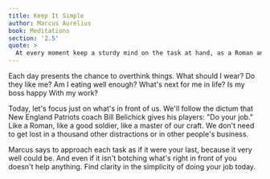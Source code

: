```yaml
---
title: Keep It Simple
author: Marcus Aurelius
book: Meditations
section: '2.5'
quote: >
  At every moment keep a sturdy mind on the task at hand, as a Roman and human being, doing it with strict and simple dignity, affection, freedom and justice—giving yourself a break from all other considerations. You can do this if you approach each task as if it is your last, giving up every distraction, emotional subversion of reason, and all drama, vanity, and complaint over your fair share. You can see how mastery over a few things makes it possible to live an abundant and devout life—for, if you keep watch over these things, the gods won't ask for more.
---
```


Each day presents the chance to overthink things. What should I wear? Do they like me? Am I eating well enough? What's next for me in life? Is my boss happy With my work?

Today, let's focus just on what's in front of us. We'll follow the dictum that New England Patriots coach Bill Belichick gives his players: "Do your job." Like a Roman, like a good soldier, like a master of our craft. We don't need to get lost in a thousand other distractions or in other people's business.

Marcus says to approach each task as if it were your last, because it very well could be. And even if it isn't botching what's right in front of you doesn't help anything. Find clarity in the simplicity of doing your job today.
